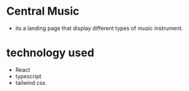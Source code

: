 # Central Music
-  its a landing page that display different types of music instrument.
# technology used
-  React
-  typescript
-  tailwind css
